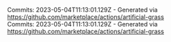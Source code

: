 Commits: 2023-05-04T11:13:01.129Z - Generated via https://github.com/marketplace/actions/artificial-grass
<br>
Commits: 2023-05-04T11:13:01.129Z - Generated via https://github.com/marketplace/actions/artificial-grass
<br>
